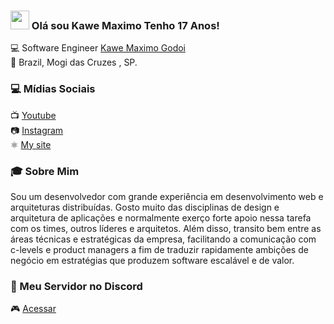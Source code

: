 ### <img src="https://media.giphy.com/media/hvRJCLFzcasrR4ia7z/giphy.gif" width="30px"> Olá sou Kawe Maximo Tenho 17 Anos!

💻 Software Engineer [Kawe Maximo Godoi](https://www.instagram.com/kawe_maximo/) <br>
🏡 Brazil, Mogi das Cruzes , SP.

### 💻 Mídias Sociais

📺 [Youtube](https://www.youtube.com/channel/UCzfGAeNgcMmrMmfdUUprbMA) <br>
📷 [Instagram](https://www.instagram.com/kawe_maximo/) <br>
⚛️ [My site](https://kawemaximo.github.io/ADS---Cruzeiro-do-Sul/) <br>

### 🎓 Sobre Mim

Sou um desenvolvedor com grande experiência em desenvolvimento web e arquiteturas distribuídas.
Gosto muito das disciplinas de design e arquitetura de aplicações e normalmente exerço forte apoio nessa tarefa com os times, outros líderes e arquitetos. Além disso, transito bem entre as áreas técnicas e estratégicas da empresa, facilitando a comunicação com c-levels e product managers a fim de traduzir rapidamente ambições de negócio em estratégias que produzem software escalável e de valor.

### 🔧 Meu Servidor no Discord
🎮 [Acessar](https://discord.gg/PXabWKr)
